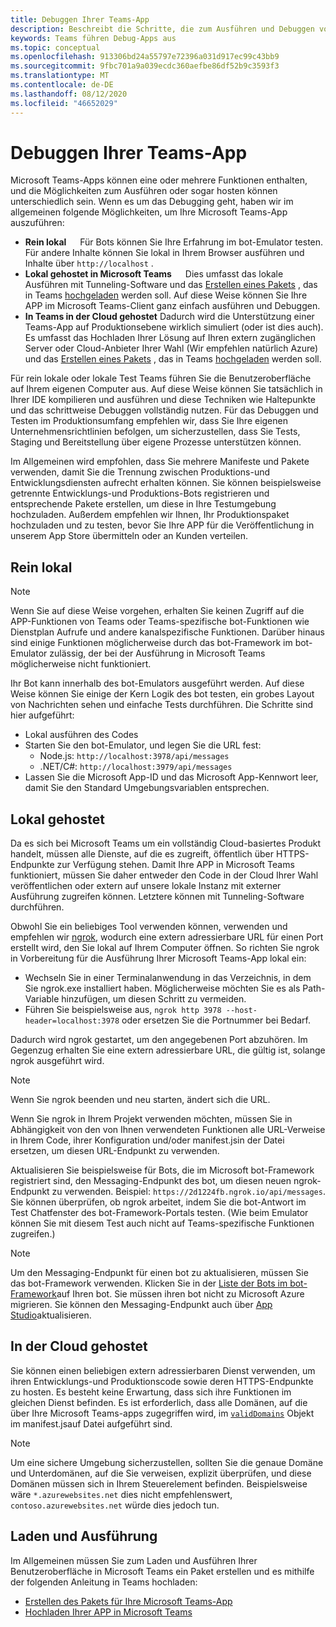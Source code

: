 ```yaml
---
title: Debuggen Ihrer Teams-App
description: Beschreibt die Schritte, die zum Ausführen und Debuggen von Microsoft Teams-apps unternommen werden müssen.
keywords: Teams führen Debug-Apps aus
ms.topic: conceptual
ms.openlocfilehash: 913306bd24a55797e72396a031d917ec99c43bb9
ms.sourcegitcommit: 9fbc701a9a039ecdc360aefbe86df52b9c3593f3
ms.translationtype: MT
ms.contentlocale: de-DE
ms.lasthandoff: 08/12/2020
ms.locfileid: "46652029"
---
```

# <a name="debugging-your-teams-app"></a>Debuggen Ihrer Teams-App

Microsoft Teams-Apps können eine oder mehrere Funktionen enthalten, und die Möglichkeiten zum Ausführen oder sogar hosten können unterschiedlich sein. Wenn es um das Debugging geht, haben wir im allgemeinen folgende Möglichkeiten, um Ihre Microsoft Teams-App auszuführen:

* **Rein lokal** &emsp; Für Bots können Sie Ihre Erfahrung im bot-Emulator testen. Für andere Inhalte können Sie lokal in Ihrem Browser ausführen und Inhalte über `http://localhost` .
* **Lokal gehostet in Microsoft Teams** &emsp; Dies umfasst das lokale Ausführen mit Tunneling-Software und das [Erstellen eines Pakets](~/concepts/build-and-test/apps-package.md) , das in Teams [hochgeladen](~/concepts/deploy-and-publish/apps-upload.md) werden soll. Auf diese Weise können Sie Ihre APP im Microsoft Teams-Client ganz einfach ausführen und Debuggen.
* **In Teams in der Cloud gehostet** Dadurch wird die Unterstützung einer Teams-App auf Produktionsebene wirklich simuliert (oder ist dies auch). Es umfasst das Hochladen Ihrer Lösung auf Ihren extern zugänglichen Server oder Cloud-Anbieter Ihrer Wahl (Wir empfehlen natürlich Azure) und das [Erstellen eines Pakets](~/concepts/build-and-test/apps-package.md) , das in Teams [hochgeladen](~/concepts/deploy-and-publish/apps-upload.md) werden soll.

Für rein lokale oder lokale Test Teams führen Sie die Benutzeroberfläche auf Ihrem eigenen Computer aus. Auf diese Weise können Sie tatsächlich in Ihrer IDE kompilieren und ausführen und diese Techniken wie Haltepunkte und das schrittweise Debuggen vollständig nutzen. Für das Debuggen und Testen im Produktionsumfang empfehlen wir, dass Sie Ihre eigenen Unternehmensrichtlinien befolgen, um sicherzustellen, dass Sie Tests, Staging und Bereitstellung über eigene Prozesse unterstützen können.

Im Allgemeinen wird empfohlen, dass Sie mehrere Manifeste und Pakete verwenden, damit Sie die Trennung zwischen Produktions-und Entwicklungsdiensten aufrecht erhalten können. Sie können beispielsweise getrennte Entwicklungs-und Produktions-Bots registrieren und entsprechende Pakete erstellen, um diese in Ihre Testumgebung hochzuladen. Außerdem empfehlen wir Ihnen, Ihr Produktionspaket hochzuladen und zu testen, bevor Sie Ihre APP für die Veröffentlichung in unserem App Store übermitteln oder an Kunden verteilen.

## <a name="purely-local"></a>Rein lokal

> [!NOTE]
> Wenn Sie auf diese Weise vorgehen, erhalten Sie keinen Zugriff auf die APP-Funktionen von Teams oder Teams-spezifische bot-Funktionen wie Dienstplan Aufrufe und andere kanalspezifische Funktionen. Darüber hinaus sind einige Funktionen möglicherweise durch das bot-Framework im bot-Emulator zulässig, der bei der Ausführung in Microsoft Teams möglicherweise nicht funktioniert.

Ihr Bot kann innerhalb des bot-Emulators ausgeführt werden. Auf diese Weise können Sie einige der Kern Logik des bot testen, ein grobes Layout von Nachrichten sehen und einfache Tests durchführen. Die Schritte sind hier aufgeführt:

* Lokal ausführen des Codes
* Starten Sie den bot-Emulator, und legen Sie die URL fest:
  * Node.js: `http://localhost:3978/api/messages`
  * .NET/C#: `http://localhost:3979/api/messages`
* Lassen Sie die Microsoft App-ID und das Microsoft App-Kennwort leer, damit Sie den Standard Umgebungsvariablen entsprechen.

## <a name="locally-hosted"></a>Lokal gehostet

Da es sich bei Microsoft Teams um ein vollständig Cloud-basiertes Produkt handelt, müssen alle Dienste, auf die es zugreift, öffentlich über HTTPS-Endpunkte zur Verfügung stehen. Damit Ihre APP in Microsoft Teams funktioniert, müssen Sie daher entweder den Code in der Cloud Ihrer Wahl veröffentlichen oder extern auf unsere lokale Instanz mit externer Ausführung zugreifen können. Letztere können mit Tunneling-Software durchführen.

Obwohl Sie ein beliebiges Tool verwenden können, verwenden und empfehlen wir [ngrok](https://ngrok.com/download), wodurch eine extern adressierbare URL für einen Port erstellt wird, den Sie lokal auf Ihrem Computer öffnen. So richten Sie ngrok in Vorbereitung für die Ausführung Ihrer Microsoft Teams-App lokal ein:

* Wechseln Sie in einer Terminalanwendung in das Verzeichnis, in dem Sie ngrok.exe installiert haben. Möglicherweise möchten Sie es als Path-Variable hinzufügen, um diesen Schritt zu vermeiden.
* Führen Sie beispielsweise aus, `ngrok http 3978 --host-header=localhost:3978` oder ersetzen Sie die Portnummer bei Bedarf.

Dadurch wird ngrok gestartet, um den angegebenen Port abzuhören. Im Gegenzug erhalten Sie eine extern adressierbare URL, die gültig ist, solange ngrok ausgeführt wird.

> [!NOTE]
> Wenn Sie ngrok beenden und neu starten, ändert sich die URL.

Wenn Sie ngrok in Ihrem Projekt verwenden möchten, müssen Sie in Abhängigkeit von den von Ihnen verwendeten Funktionen alle URL-Verweise in Ihrem Code, ihrer Konfiguration und/oder manifest.jsin der Datei ersetzen, um diesen URL-Endpunkt zu verwenden.

Aktualisieren Sie beispielsweise für Bots, die im Microsoft bot-Framework registriert sind, den Messaging-Endpunkt des bot, um diesen neuen ngrok-Endpunkt zu verwenden. Beispiel: `https://2d1224fb.ngrok.io/api/messages`. Sie können überprüfen, ob ngrok arbeitet, indem Sie die bot-Antwort im Test Chatfenster des bot-Framework-Portals testen. (Wie beim Emulator können Sie mit diesem Test auch nicht auf Teams-spezifische Funktionen zugreifen.)

> [!NOTE]
> Um den Messaging-Endpunkt für einen bot zu aktualisieren, müssen Sie das bot-Framework verwenden. Klicken Sie in der [Liste der Bots im bot-Framework](https://dev.botframework.com/bots)auf Ihren bot. Sie müssen ihren bot nicht zu Microsoft Azure migrieren. Sie können den Messaging-Endpunkt auch über [App Studio](~/concepts/build-and-test/app-studio-overview.md)aktualisieren.

## <a name="cloud-hosted"></a>In der Cloud gehostet

Sie können einen beliebigen extern adressierbaren Dienst verwenden, um ihren Entwicklungs-und Produktionscode sowie deren HTTPS-Endpunkte zu hosten. Es besteht keine Erwartung, dass sich ihre Funktionen im gleichen Dienst befinden. Es ist erforderlich, dass alle Domänen, auf die über Ihre Microsoft Teams-apps zugegriffen wird, im [`validDomains`](~/resources/schema/manifest-schema.md#validdomains) Objekt im manifest.jsauf Datei aufgeführt sind.

> [!NOTE]
> Um eine sichere Umgebung sicherzustellen, sollten Sie die genaue Domäne und Unterdomänen, auf die Sie verweisen, explizit überprüfen, und diese Domänen müssen sich in Ihrem Steuerelement befinden. Beispielsweise wäre `*.azurewebsites.net` dies nicht empfehlenswert, `contoso.azurewebsites.net` würde dies jedoch tun.

## <a name="loading-and-running"></a>Laden und Ausführung

Im Allgemeinen müssen Sie zum Laden und Ausführen Ihrer Benutzeroberfläche in Microsoft Teams ein Paket erstellen und es mithilfe der folgenden Anleitung in Teams hochladen:

* [Erstellen des Pakets für Ihre Microsoft Teams-App](~/concepts/build-and-test/apps-package.md)
* [Hochladen Ihrer APP in Microsoft Teams](~/concepts/deploy-and-publish/apps-upload.md)
